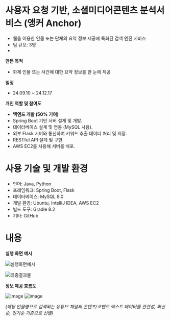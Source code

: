 # 사용자 요청 기반, 소셜미디어콘텐츠 분석서비스 (앵커 Anchor)
- 웹을 이용한 인물 또는 단체의 요약 정보 제공에 특화된 검색 엔진 서비스
- 팀 규모: 3명
- 
**만든 목적**
- 화제 인물 또는 사건에 대한 요약 정보를 한 눈에 제공

**일정**
- 24.09.10 ~ 24.12.17

**개인 역할 및 참여도**
- **백엔드 개발 (50% 기여)**
- Spring Boot 기반 서버 설계 및 개발.  
- 데이터베이스 설계 및 연동 (MySQL 사용).  
- 외부 Flask 서버와 통신하여 키워드 추출 데이터 처리 및 저장.  
- RESTful API 설계 및 구현.
- AWS EC2를 사용해 서버를 배포.

# 사용 기술 및 개발 환경
- 언어: Java, Python
- 프레임워크: Spring Boot, Flask
- 데이터베이스: MySQL 8.0
- 개발 환경: Ubuntu, IntelliJ IDEA, AWS EC2
- 빌드 도구: Gradle 8.2
- 기타: GitHub

# 내용
**실행 화면 예시**

![실행화면예시](https://github.com/user-attachments/assets/e15c2820-da1a-45f1-bdd1-09f37a6a076b)

![최종결과물](https://github.com/user-attachments/assets/a43d97d4-e35c-4faf-bda3-f119bc3e2efe)


**정보 제공 흐름도**

![image](https://github.com/user-attachments/assets/e694a617-a0b0-44b5-ac24-dce269cbea98)
![image](https://github.com/user-attachments/assets/db103286-9941-4b88-9069-5371dc308ae4)

*(해당 인물명으로 검색되는 유튜브 채널의 콘텐츠/코멘트 텍스트 데이터를 관련성, 최신순, 인기순 기준으로 선별)*
